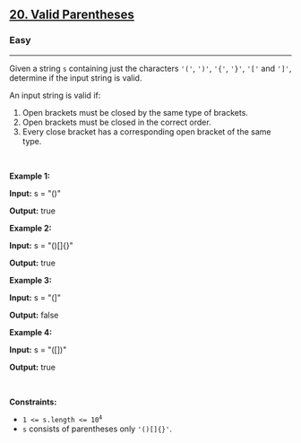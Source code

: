 <h2><a href="https://leetcode.com/problems/valid-parentheses/">20. Valid Parentheses</a></h2><h3>Easy</h3><hr><p>Given a string <code>s</code> containing just the characters <code>'('</code>, <code>')'</code>, <code>'{'</code>, <code>'}'</code>, <code>'['</code> and <code>']'</code>, determine if the input string is valid.</p>

<p>An input string is valid if:</p>

<ol>
	<li>Open brackets must be closed by the same type of brackets.</li>
	<li>Open brackets must be closed in the correct order.</li>
	<li>Every close bracket has a corresponding open bracket of the same type.</li>
</ol>

<p>&nbsp;</p>
<p><strong class="example">Example 1:</strong></p>

<div class="example-block">
<p><strong>Input:</strong> <span class="example-io">s = "()"</span></p>

<p><strong>Output:</strong> <span class="example-io">true</span></p>
</div>

<p><strong class="example">Example 2:</strong></p>

<div class="example-block">
<p><strong>Input:</strong> <span class="example-io">s = "()[]{}"</span></p>

<p><strong>Output:</strong> <span class="example-io">true</span></p>
</div>

<p><strong class="example">Example 3:</strong></p>

<div class="example-block">
<p><strong>Input:</strong> <span class="example-io">s = "(]"</span></p>

<p><strong>Output:</strong> <span class="example-io">false</span></p>
</div>

<p><strong class="example">Example 4:</strong></p>

<div class="example-block">
<p><strong>Input:</strong> <span class="example-io">s = "([])"</span></p>

<p><strong>Output:</strong> <span class="example-io">true</span></p>
</div>

<p>&nbsp;</p>
<p><strong>Constraints:</strong></p>

<ul>
	<li><code>1 &lt;= s.length &lt;= 10<sup>4</sup></code></li>
	<li><code>s</code> consists of parentheses only <code>'()[]{}'</code>.</li>
</ul>
